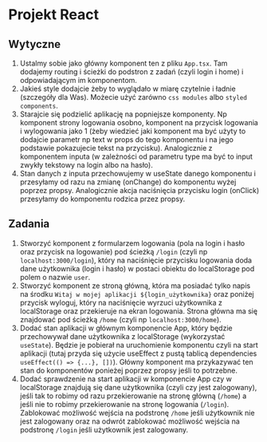 # Projekt React

## Wytyczne
1. Ustalmy sobie jako główny komponent ten z pliku `App.tsx`. Tam dodajemy routing i ścieżki do podstron z zadań (czyli login i home) i odpowiadającym im komponentom.
2. Jakieś style dodajcie żeby to wyglądało w miarę czytelnie i ładnie (szczegóły dla Was). Możecie użyć zarówno `css modules` albo `styled components`.
3. Starajcie się podzielić aplikację na popniejsze komponenty. Np komponent strony logowania osobno, komponent na przycisk logowania i wylogowania jako 1 (żeby wiedzieć jaki komponent ma być użyty to dodajcie parametr np text w props do tego komponentu i na jego podstawie pokazujecie tekst na przycisku). Analogicznie z komponentem inputa (w zależności od parametru type ma być to input zwykły tekstowy na login albo na hasło).
4. Stan danych z inputa przechowujemy w useState danego komponentu i przesyłamy od razu na zmianę (onChange) do komponentu wyżej poprzez propsy. Analogicznie akcja naciśnięcia przycisku login (onClick) przesyłamy do komponentu rodzica przez propsy.

## Zadania
1. Stworzyć komponent z formularzem logowania (pola na login i hasło oraz przycisk na logowanie) pod ścieżką `/login` (czyli np `localhost:3000/login`), który na naciśnięcie przycisku logowania doda dane użytkownika (login i hasło) w postaci obiektu do localStorage pod polem o nazwie `user`.
2. Stworzyć komponent ze stroną główną, która ma posiadać tylko napis na środku `Witaj w mojej aplikacji ${login_użytkownika}` oraz poniżej przycisk wyloguj, który na naciśnięcie wyrzuci użytkownika z localStorage oraz przekieruje na ekran logowania. Strona główna ma się znajdować pod ścieżką `/home` (czyli np `localhost:3000/home`).
3. Dodać stan aplikacji w głównym komponencie App, który będzie przechowywał dane użytkownika z localStorage (wykorzystać `useState`). Będzie je pobierał na uruchomienie komponentu czyli na start aplikacji (tutaj przyda się użycie useEffect z pustą tablicą dependencies `useEffect(() => {...}, [])`). Główny komponent ma przykazywać ten stan do komponentów ponieżej poprzez propsy jeśli to potrzebne.
4. Dodać sprawdzenie na start aplikacji w komponencie App czy w localStorage znajdują się dane użytkownika (czyli czy jest zalogowany), jeśli tak to robimy od razu przekierowanie na stronę główną (`/home`) a jeśli nie to robimy przekierowanie na stronę logowania (`/login`). Zablokować możliwość wejścia na podstronę `/home` jeśli użytkownik nie jest zalogowany oraz na odwrót zablokować możliwość wejścia na podstronę `/login` jeśli użytkownik jest zalogowany.